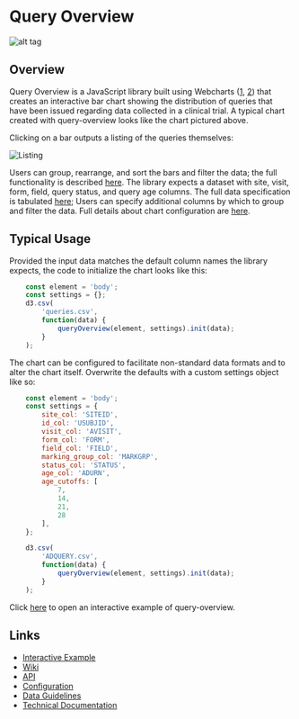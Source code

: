 # Query Overview
![alt tag](https://user-images.githubusercontent.com/31038805/34172985-d388587a-e4c1-11e7-9ca7-0b2d24de0dbc.gif)

## Overview
Query Overview is a JavaScript library built using Webcharts ([1](https://github.com/RhoInc/Webcharts), [2](https://github.com/RhoInc/webcharts-wrapper-boilerplate)) that creates an interactive bar chart showing the distribution of queries that have been issued regarding data collected in a clinical trial.
A typical chart created with query-overview looks like the chart pictured above. 

Clicking on a bar outputs a listing of the queries themselves: 

![Listing](https://github.com/RhoInc/query-overview/wiki/img/listing.PNG)

Users can group, rearrange, and sort the bars and filter the data; the full functionality is described [here](https://github.com/RhoInc/query-overview/wiki/Technical-Documentation).
The library expects a dataset with site, visit, form, field, query status, and query age columns.
The full data specification is tabulated [here](https://github.com/RhoInc/query-overview/wiki/Data-Guidelines);
Users can specify additional columns by which to group and filter the data.
Full details about chart configuration are [here](https://github.com/RhoInc/query-overview/wiki/Configuration).

## Typical Usage
Provided the input data matches the default column names the library expects, the code to initialize the chart looks like this: 

```javascript
    const element = 'body';
    const settings = {};
    d3.csv(
        'queries.csv',
        function(data) {
            queryOverview(element, settings).init(data);
        }
    );
```

The chart can be configured to facilitate non-standard data formats and to alter the chart itself. Overwrite the defaults with a custom settings object like so:

```javascript
    const element = 'body';
    const settings = {
        site_col: 'SITEID',
        id_col: 'USUBJID',
        visit_col: 'AVISIT',
        form_col: 'FORM',
        field_col: 'FIELD',
        marking_group_col: 'MARKGRP',
        status_col: 'STATUS',
        age_col: 'ADURN',
        age_cutoffs: [
            7,
            14,
            21,
            28
        ],
    };

    d3.csv(
        'ADQUERY.csv',
        function(data) {
            queryOverview(element, settings).init(data);
        }
    );
```

Click [here](https://rhoinc.github.io/query-overview/test-page/) to open an interactive example of query-overview.

## Links
- [Interactive Example](https://rhoinc.github.io/query-overview/test-page/)
- [Wiki](https://github.com/RhoInc/query-overview/wiki)
- [API](https://github.com/RhoInc/query-overview/wiki/API)
- [Configuration](https://github.com/RhoInc/query-overview/wiki/Configuration) 
- [Data Guidelines](https://github.com/RhoInc/query-overview/wiki/Data-Guidelines)
- [Technical Documentation](https://github.com/RhoInc/query-overview/wiki/Technical-Documentation) 
